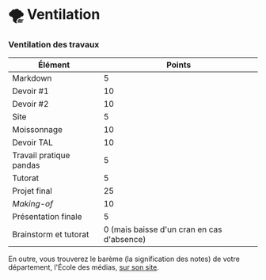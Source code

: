 # 🌪️ Ventilation

### Ventilation des travaux

| Élément                 | Points                                     |
| ----------------------- | ------------------------------------------ |
| Markdown                | 5                                          |
| Devoir #1               | 10                                         |
| Devoir #2               | 10                                         |
| Site                    | 5                                          |
| Moissonnage             | 10                                         |
| Devoir TAL              | 10                                         |
| Travail pratique pandas | 5                                          |
| Tutorat                 | 5                                          |
| Projet final            | 25                                         |
| _Making-of_             | 10                                         |
| Présentation finale     | 5                                          |
| Brainstorm et tutorat   | 0 (mais baisse d'un cran en cas d'absence) |

En outre, vous trouverez le barème (la signification des notes) de votre département, l'École des médias, [sur son site](https://edm.uqam.ca/bareme-2/).
